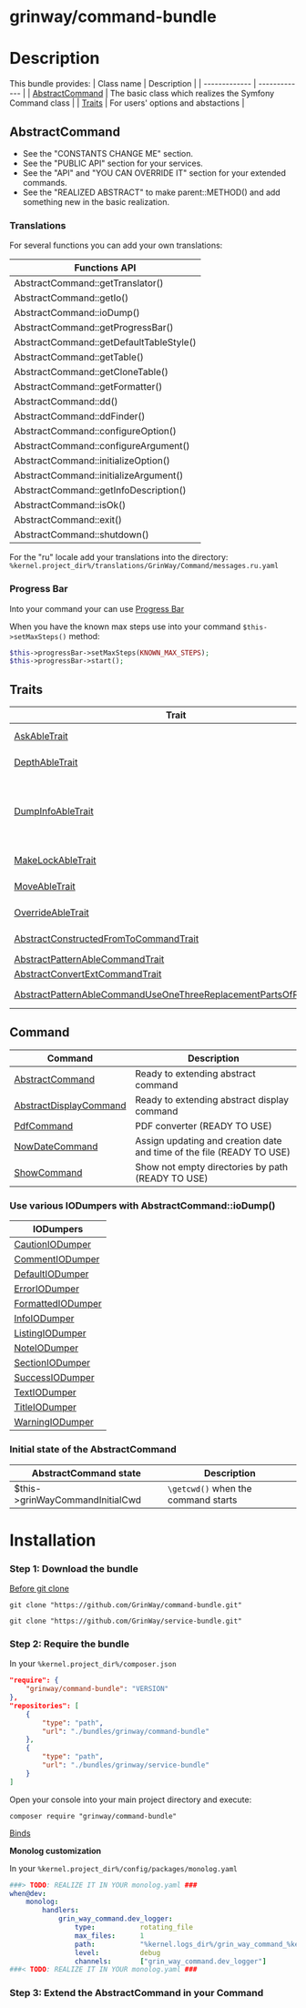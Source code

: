 grinway/command-bundle
========

# Description


This bundle provides:
| Class name | Description |
| ------------- | ------------- |
| [AbstractCommand](https://github.com/GrinWay/command-bundle/blob/main/src/Command/AbstractCommand.php) | The basic class which realizes the Symfony Command class |
| [Traits](https://github.com/GrinWay/command-bundle/tree/main/src/Trait) | For users' options and abstactions |

## AbstractCommand

- See the "CONSTANTS CHANGE ME" section.
- See the "PUBLIC API" section for your services.
- See the "API" and "YOU CAN OVERRIDE IT" section for your extended commands.
- See the "REALIZED ABSTRACT" to make parent::METHOD() and add something new in the basic realization.

### Translations

For several functions you can add your own translations:

| Functions API |
| ------------- |
| AbstractCommand::getTranslator() |
| AbstractCommand::getIo() |
| AbstractCommand::ioDump() |
| AbstractCommand::getProgressBar() |
| AbstractCommand::getDefaultTableStyle() |
| AbstractCommand::getTable() |
| AbstractCommand::getCloneTable() |
| AbstractCommand::getFormatter() |
| AbstractCommand::dd() |
| AbstractCommand::ddFinder() |
| AbstractCommand::configureOption() |
| AbstractCommand::configureArgument() |
| AbstractCommand::initializeOption() |
| AbstractCommand::initializeArgument() |
| AbstractCommand::getInfoDescription() |
| AbstractCommand::isOk() |
| AbstractCommand::exit() |
| AbstractCommand::shutdown() |


For the "ru" locale add your translations into the directory:
`%kernel.project_dir%/translations/GrinWay/Command/messages.ru.yaml`

### Progress Bar

Into your command your can use [Progress Bar](https://symfony.com/doc/current/components/console/helpers/progressbar.html)

When you have the known max steps use into your command `$this->setMaxSteps()` method:
```php
$this->progressBar->setMaxSteps(KNOWN_MAX_STEPS);
$this->progressBar->start();
```

## Traits

| Trait | Description |
| ------------- | ------------- |
| [AskAbleTrait](https://github.com/GrinWay/command-bundle/blob/main/src/Trait/AskAbleTrait.php) | Adds option for the programm which allows user to choose whether to ask him or not. |
| [DepthAbleTrait](https://github.com/GrinWay/command-bundle/blob/main/src/Trait/DepthAbleTrait.php) | Adds option for the programm which allows user to indicate depth. |
| [DumpInfoAbleTrait](https://github.com/GrinWay/command-bundle/blob/main/src/Trait/DumpInfoAbleTrait.php) | Adds option for the programm which allows user to dump information or not. [\GrinWay\Service\Service\DumpInfoService::dumpInfo()](https://github.com/GrinWay/service-bundle/blob/main/src/Service/DumpInfoService.php) from the other bundle relies on `DepthAbleTrait::isDumpInfo()` method before the dump but it's not crucial. |
| [MakeLockAbleTrait](https://github.com/GrinWay/command-bundle/blob/main/src/Trait/MakeLockAbleTrait.php) | Adds option for the programm which allows user to choose whether to lock or not. |
| [MoveAbleTrait](https://github.com/GrinWay/command-bundle/blob/main/src/Trait/MoveAbleTrait.php) | Adds option for the programm which allows user to choose whether to move or not. |
| [OverrideAbleTrait](https://github.com/GrinWay/command-bundle/blob/main/src/Trait/OverrideAbleTrait.php) | Adds option for the programm which allows user to choose whether to override or not. |
| [AbstractConstructedFromToCommandTrait](https://github.com/GrinWay/command-bundle/blob/main/src/Trait/AbstractConstructedFromToCommandTrait.php) | Abstraction for doing something with the constructed absolute paths from and to. |
| [AbstractPatternAbleCommandTrait](https://github.com/GrinWay/command-bundle/blob/main/src/Trait/AbstractPatternAbleCommandTrait.php) | Abstraction for processing the passed pattern. |
| [AbstractConvertExtCommandTrait](https://github.com/GrinWay/command-bundle/blob/main/src/Trait/AbstractConvertExtCommandTrait.php) | Abstraction for converting files into another extension. |
| [AbstractPatternAbleCommandUseOneThreeReplacementPartsOfRegexTrait](https://github.com/GrinWay/command-bundle/blob/main/src/Trait/PatternAbleInstance/AbstractPatternAbleCommandUseOneThreeReplacementPartsOfRegexTrait.php) | It parses three parts of an expression with all the possible combinations |

## Command

| Command | Description |
| ------------- | ------------- |
| [AbstractCommand](https://github.com/GrinWay/command-bundle/tree/main/src/Command/AbstractCommand.php) | Ready to extending abstract command |
| [AbstractDisplayCommand](https://github.com/GrinWay/command-bundle/tree/main/src/Command/AbstractDisplayCommand.php) | Ready to extending abstract display command |
| [PdfCommand](https://github.com/GrinWay/command-bundle/tree/main/src/Command/PdfCommand.php) | PDF converter (READY TO USE) |
| [NowDateCommand](https://github.com/GrinWay/command-bundle/tree/main/src/Command/NowDateCommand.php) | Assign updating and creation date and time of the file (READY TO USE) |
| [ShowCommand](https://github.com/GrinWay/command-bundle/tree/main/src/Command/ShowCommand.php) | Show not empty directories by path (READY TO USE) |

### Use various IODumpers with AbstractCommand::ioDump()

| IODumpers |
| ------------- |
| [CautionIODumper](https://github.com/GrinWay/command-bundle/blob/main/src/Contracts/IO/CautionIODumper.php) |
| [CommentIODumper](https://github.com/GrinWay/command-bundle/blob/main/src/Contracts/IO/CommentIODumper.php) |
| [DefaultIODumper](https://github.com/GrinWay/command-bundle/blob/main/src/Contracts/IO/DefaultIODumper.php) |
| [ErrorIODumper](https://github.com/GrinWay/command-bundle/blob/main/src/Contracts/IO/ErrorIODumper.php) |
| [FormattedIODumper](https://github.com/GrinWay/command-bundle/blob/main/src/Contracts/IO/FormattedIODumper.php) |
| [InfoIODumper](https://github.com/GrinWay/command-bundle/blob/main/src/Contracts/IO/InfoIODumper.php) |
| [ListingIODumper](https://github.com/GrinWay/command-bundle/blob/main/src/Contracts/IO/ListingIODumper.php) |
| [NoteIODumper](https://github.com/GrinWay/command-bundle/blob/main/src/Contracts/IO/NoteIODumper.php) |
| [SectionIODumper](https://github.com/GrinWay/command-bundle/blob/main/src/Contracts/IO/SectionIODumper.php) |
| [SuccessIODumper](https://github.com/GrinWay/command-bundle/blob/main/src/Contracts/IO/SuccessIODumper.php) |
| [TextIODumper](https://github.com/GrinWay/command-bundle/blob/main/src/Contracts/IO/TextIODumper.php) |
| [TitleIODumper](https://github.com/GrinWay/command-bundle/blob/main/src/Contracts/IO/TitleIODumper.php) |
| [WarningIODumper](https://github.com/GrinWay/command-bundle/blob/main/src/Contracts/IO/WarningIODumper.php) |

### Initial state of the AbstractCommand

| AbstractCommand state | Description |
| ------------- | ------------- |
| $this->grinWayCommandInitialCwd | `\getcwd()` when the command starts |

# Installation


### Step 1: Download the bundle

[Before git clone](https://github.com/GrinWay/docs/blob/main/docs/bundles_grin_symfony%20mkdir.md)

```console
git clone "https://github.com/GrinWay/command-bundle.git"
```

```console
git clone "https://github.com/GrinWay/service-bundle.git"
```

### Step 2: Require the bundle

In your `%kernel.project_dir%/composer.json`

```json
"require": {
	"grinway/command-bundle": "VERSION"
},
"repositories": [
	{
		"type": "path",
		"url": "./bundles/grinway/command-bundle"
	},
	{
		"type": "path",
		"url": "./bundles/grinway/service-bundle"
	}
]
```

Open your console into your main project directory and execute:

```console
composer require "grinway/command-bundle"
```

[Binds](https://github.com/GrinWay/docs/blob/main/docs/borrow-services.yaml-section.md)

**Monolog customization**

In your `%kernel.project_dir%/config/packages/monolog.yaml`

```yaml
###> TODO: REALIZE IT IN YOUR monolog.yaml ###
when@dev:
    monolog:
        handlers:
            grin_way_command.dev_logger:
                type:           rotating_file
                max_files:      1
                path:           "%kernel.logs_dir%/grin_way_command_%kernel.environment%.log"
                level:          debug
                channels:       ["grin_way_command.dev_logger"]
###< TODO: REALIZE IT IN YOUR monolog.yaml ###
```

### Step 3: Extend the AbstractCommand in your Command